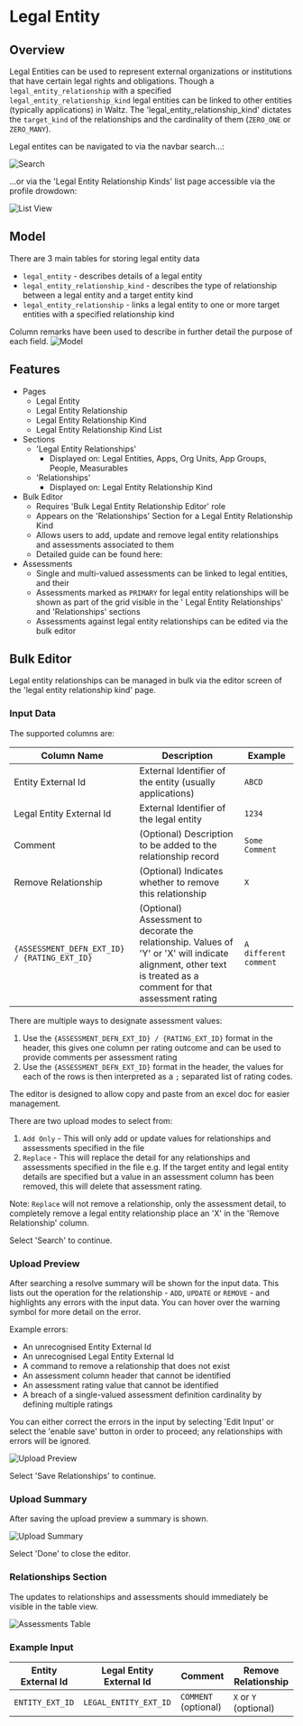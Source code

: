 # Legal Entity

## Overview

Legal Entities can be used to represent external organizations or institutions that have certain legal rights and
obligations.
Though a `legal_entity_relationship` with a specified `legal_entity_relationship_kind` legal entities can be linked to
other entities (typically applications) in Waltz.
The 'legal_entity_relationship_kind' dictates the `target_kind` of the relationships and the cardinality of
them (`ZERO_ONE` or `ZERO_MANY`).

Legal entites can be navigated to via the navbar search...:

![Search](images/legal_entity_search.png)

...or via the 'Legal Entity Relationship Kinds' list page accessible via the profile drowdown:

![List View](images/dropdown_to_list_view.png)

## Model

There are 3 main tables for storing legal entity data

- `legal_entity` - describes details of a legal entity
- `legal_entity_relationship_kind` - describes the type of relationship between a legal entity and a target entity kind
- `legal_entity_relationship` - links a legal entity to one or more target entities with a specified relationship kind

Column remarks have been used to describe in further detail the purpose of each field.
![Model](images/legal_entity_model.png)

## Features

- Pages
    - Legal Entity
    - Legal Entity Relationship
    - Legal Entity Relationship Kind
    - Legal Entity Relationship Kind List
- Sections
    - 'Legal Entity Relationships'
        - Displayed on: Legal Entities, Apps, Org Units, App Groups, People, Measurables
    - 'Relationships'
        - Displayed on: Legal Entity Relationship Kind
- Bulk Editor
    - Requires 'Bulk Legal Entity Relationship Editor' role
    - Appears on the 'Relationships' Section for a Legal Entity Relationship Kind
    - Allows users to add, update and remove legal entity relationships and assessments associated to them
    - Detailed guide can be found here:
- Assessments
    - Single and multi-valued assessments can be linked to legal entities, and their
    - Assessments marked as `PRIMARY` for legal entity relationships will be shown as part of the grid visible in the '
      Legal Entity Relationships' and 'Relationships' sections
    - Assessments against legal entity relationships can be edited via the bulk editor

## Bulk Editor

Legal entity relationships can be managed in bulk via the editor screen of the 'legal entity relationship kind' page.

### Input Data

The supported columns are:

| Column Name                                  | Description                                                                                                                                                     | Example               |
|----------------------------------------------|-----------------------------------------------------------------------------------------------------------------------------------------------------------------|-----------------------|
| Entity External Id                           | External Identifier of the entity (usually applications)                                                                                                        | `ABCD`                |
| Legal Entity External Id                     | External Identifier of the legal entity                                                                                                                         | `1234`                |
| Comment                                      | (Optional) Description to be added to the relationship record                                                                                                   | `Some Comment`        |
| Remove Relationship                          | (Optional) Indicates whether to remove this relationship                                                                                                        | `X`                   |
| `{ASSESSMENT_DEFN_EXT_ID} / {RATING_EXT_ID}` | (Optional) Assessment to decorate the relationship. Values of 'Y' or 'X' will indicate alignment, other text is treated as a comment for that assessment rating | `A different comment` |

There are multiple ways to designate assessment values:

1) Use the `{ASSESSMENT_DEFN_EXT_ID} / {RATING_EXT_ID}` format in the header, this gives one column per rating outcome
   and can be used to provide comments per assessment rating
2) Use the `{ASSESSMENT_DEFN_EXT_ID}` format in the header, the values for each of the rows is then interpreted as a `;`
   separated list of rating codes.

The editor is designed to allow copy and paste from an excel doc for easier management.

There are two upload modes to select from:

1) `Add Only` - This will only add or update values for relationships and assessments specified in the file
2) `Replace` - This will replace the detail for any relationships and assessments specified in the file e.g. If the
   target entity and legal entity details are specified but a value in an assessment column has been removed, this will
   delete that assessment rating.

Note: `Replace` will not remove a relationship, only the assessment detail, to completely remove a legal entity
relationship place an 'X' in the 'Remove Relationship' column.

Select 'Search' to continue.

### Upload Preview

After searching a resolve summary will be shown for the input data.
This lists out the operation for the relationship - `ADD`, `UPDATE` or `REMOVE` - and highlights any errors with the
input data.
You can hover over the warning symbol for more detail on the error.

Example errors:

- An unrecognised Entity External Id
- An unrecognised Legal Entity External Id
- A command to remove a relationship that does not exist
- An assessment column header that cannot be identified
- An assessment rating value that cannot be identified
- A breach of a single-valued assessment definition cardinality by defining multiple ratings

You can either correct the errors in the input by selecting 'Edit Input' or select the 'enable save' button in order to
proceed; any relationships with errors will be ignored.

![Upload Preview](images/upload_preview.png)

Select 'Save Relationships' to continue.

### Upload Summary

After saving the upload preview a summary is shown.

![Upload Summary](images/upload_summary_result.png)

Select 'Done' to close the editor.

### Relationships Section

The updates to relationships and assessments should immediately be visible in the table view.

![Assessments Table](images/le_rel_assessment_table.png)

### Example Input

| Entity External Id | Legal Entity External Id | Comment              | Remove Relationship   |
|--------------------|--------------------------|----------------------|-----------------------|
| `ENTITY_EXT_ID`    | `LEGAL_ENTITY_EXT_ID`    | `COMMENT` (optional) | `X` or `Y` (optional) |